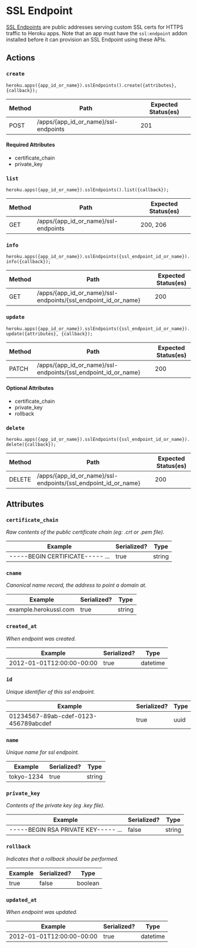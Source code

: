 # SSL Endpoint

[SSL Endpoints](https://devcenter.heroku.com/articles/ssl-endpoint) are public addresses serving custom SSL certs for HTTPS traffic to Heroku apps. Note that an app must have the `ssl:endpoint` addon installed before it can provision an SSL Endpoint using these APIs.

## Actions

### `create`

`heroku.apps({app_id_or_name}).sslEndpoints().create({attributes}, {callback});`

Method | Path | Expected Status(es)
--- | --- | ---
POST | /apps/{app_id_or_name}/ssl-endpoints | 201

#### Required Attributes

- certificate_chain
- private_key

### `list`

`heroku.apps({app_id_or_name}).sslEndpoints().list({callback});`

Method | Path | Expected Status(es)
--- | --- | ---
GET | /apps/{app_id_or_name}/ssl-endpoints | 200, 206

### `info`

`heroku.apps({app_id_or_name}).sslEndpoints({ssl_endpoint_id_or_name}).info({callback});`

Method | Path | Expected Status(es)
--- | --- | ---
GET | /apps/{app_id_or_name}/ssl-endpoints/{ssl_endpoint_id_or_name} | 200

### `update`

`heroku.apps({app_id_or_name}).sslEndpoints({ssl_endpoint_id_or_name}).update({attributes}, {callback});`

Method | Path | Expected Status(es)
--- | --- | ---
PATCH | /apps/{app_id_or_name}/ssl-endpoints/{ssl_endpoint_id_or_name} | 200

#### Optional Attributes

- certificate_chain
- private_key
- rollback

### `delete`

`heroku.apps({app_id_or_name}).sslEndpoints({ssl_endpoint_id_or_name}).delete({callback});`

Method | Path | Expected Status(es)
--- | --- | ---
DELETE | /apps/{app_id_or_name}/ssl-endpoints/{ssl_endpoint_id_or_name} | 200

## Attributes

### `certificate_chain`

*Raw contents of the public certificate chain (eg: .crt or .pem file).*

Example | Serialized? | Type
--- | --- | ---
-----BEGIN CERTIFICATE----- ... | true | string

### `cname`

*Canonical name record, the address to point a domain at.*

Example | Serialized? | Type
--- | --- | ---
example.herokussl.com | true | string

### `created_at`

*When endpoint was created.*

Example | Serialized? | Type
--- | --- | ---
2012-01-01T12:00:00-00:00 | true | datetime

### `id`

*Unique identifier of this ssl endpoint.*

Example | Serialized? | Type
--- | --- | ---
01234567-89ab-cdef-0123-456789abcdef | true | uuid

### `name`

*Unique name for ssl endpoint.*

Example | Serialized? | Type
--- | --- | ---
tokyo-1234 | true | string

### `private_key`

*Contents of the private key (eg .key file).*

Example | Serialized? | Type
--- | --- | ---
-----BEGIN RSA PRIVATE KEY----- ... | false | string

### `rollback`

*Indicates that a rollback should be performed.*

Example | Serialized? | Type
--- | --- | ---
true | false | boolean

### `updated_at`

*When endpoint was updated.*

Example | Serialized? | Type
--- | --- | ---
2012-01-01T12:00:00-00:00 | true | datetime


